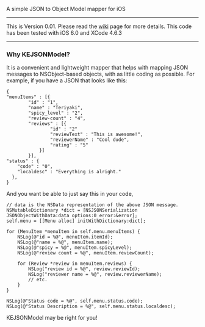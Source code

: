 A simple JSON to Object Model mapper for iOS

---
This is Version 0.01. Please read the [wiki](https://github.com/kechan/KEJSONModel/wiki) page for more details. This code has been tested with iOS 6.0 and XCode 4.6.3

---

### Why KEJSONModel?
It is a convenient and lightweight mapper that helps with mapping JSON messages to NSObject-based objects, with as little coding as possible. For example, if you have a JSON that looks like this:

    { 
	"menuItems" : [{
			"id" : "1",
			"name" : "Teriyaki",
			"spicy_level" : "2",
			"review-count" : "4",
			"reviews" : [{
					"id" : "2"
					"reviewText" : "This is awesome!",
					"reviewerName" : "Cool dude",
					"rating" : "5"
				}]
			}],
	"status" : {
		"code" : "0",
		"localdesc" : "Everything is alright."
      },
    }

 And you want be able to just say this in your code,
 
 	// data is the NSData representation of the above JSON message.
 	NSMutableDictionary *dict = [NSJSONSerialization JSONObjectWithData:data options:0 error:&error];
 	self.menu = [[Menu alloc] initWithDictionary:dict];
 	
 	for (MenuItem *menuItem in self.menu.menuItems) {
 		NSLog(@"id = %@", menuItem.itemId);
 		NSLog(@"name = %@", menuItem.name);
 		NSLog(@"spicy = %@", menuItem.spicyLevel);
 		NSLog(@"review count = %@", menuItem.reviewCount);
 		
 		for (Review *review in menuItem.reviews) {
 			NSLog("review id = %@", review.reviewId);
 			NSLog("reviewer name = %@", review.reviewerName);
 			// etc.
 		}
 	}
 	
 	NSLog(@"Status code = %@", self.menu.status.code);
 	NSLog(@"Status Description = %@", self.menu.status.localdesc);
 
 KEJSONModel may be right for you!

